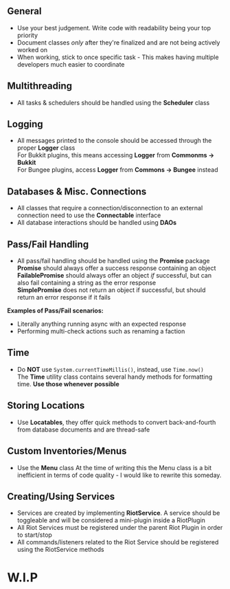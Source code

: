 ## General
* Use your best judgement. Write code with readability being your top priority
* Document classes *only* after they're finalized and are not being actively worked on
* When working, stick to once specific task - This makes having multiple developers much easier to coordinate

## Multithreading
* All tasks & schedulers should be handled using the **Scheduler** class

## Logging
* All messages printed to the console should be accessed through the proper **Logger** class  
For Bukkit plugins, this means accessing **Logger** from **Commonms -> Bukkit**  
For Bungee plugins, access **Logger** from **Commons -> Bungee** instead

## Databases & Misc. Connections
* All classes that require a connection/disconnection to an external connection need to use the **Connectable** interface
* All database interactions should be handled using **DAOs**

## Pass/Fail Handling
* All pass/fail handling should be handled using the **Promise** package  
**Promise** should always offer a success response containing an object  
**FailablePromise** should always offer an object *if* successful, but can also fail containing a string as the error response  
**SimplePromise** does not return an object if successful, but should return an error response if it fails  

**Examples of Pass/Fail scenarios:**
* Literally anything running async with an expected response
* Performing multi-check actions such as renaming a faction

## Time
* Do **NOT** use `System.currentTimeMillis()`, instead, use `Time.now()`  
The **Time** utility class contains several handy methods for formatting time. **Use those whenever possible**

## Storing Locations
* Use **Locatables**, they offer quick methods to convert back-and-fourth from database documents and are thread-safe

## Custom Inventories/Menus
* Use the **Menu** class
At the time of writing this the Menu class is a bit inefficient in terms of code quality - I would like to rewrite this someday.

## Creating/Using Services
* Services are created by implementing **RiotService**. A service should be toggleable and will be considered a mini-plugin inside a RiotPlugin
* All Riot Services must be registered under the parent Riot Plugin in order to start/stop
* All commands/listeners related to the Riot Service should be registered using the RiotService methods

# W.I.P